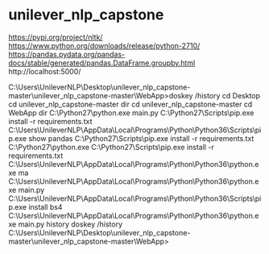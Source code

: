 # unilever_nlp_capstone

https://pypi.org/project/nltk/
https://www.python.org/downloads/release/python-2710/
https://pandas.pydata.org/pandas-docs/stable/generated/pandas.DataFrame.groupby.html
http://localhost:5000/


C:\Users\UnileverNLP\Desktop\unilever_nlp_capstone-master\unilever_nlp_capstone-master\WebApp>doskey /history
cd Desktop
cd unilever_nlp_capstone-master
dir
cd unilever_nlp_capstone-master
cd WebApp
dir
C:\Python27\python.exe main.py
C:\Python27\Scripts\pip.exe install -r requirements.txt
C:\Users\UnileverNLP\AppData\Local\Programs\Python\Python36\Scripts\pip.exe show pandas
C:\Python27\Scripts\pip.exe install -r requirements.txt
C:\Python27\python.exe
C:\Python27\Scripts\pip.exe install -r requirements.txt
C:\Users\UnileverNLP\AppData\Local\Programs\Python\Python36\python.exe ma
C:\Users\UnileverNLP\AppData\Local\Programs\Python\Python36\python.exe main.py
C:\Users\UnileverNLP\AppData\Local\Programs\Python\Python36\Scripts\pip.exe install bs4
C:\Users\UnileverNLP\AppData\Local\Programs\Python\Python36\python.exe main.py
history
doskey /history
C:\Users\UnileverNLP\Desktop\unilever_nlp_capstone-master\unilever_nlp_capstone-master\WebApp>
